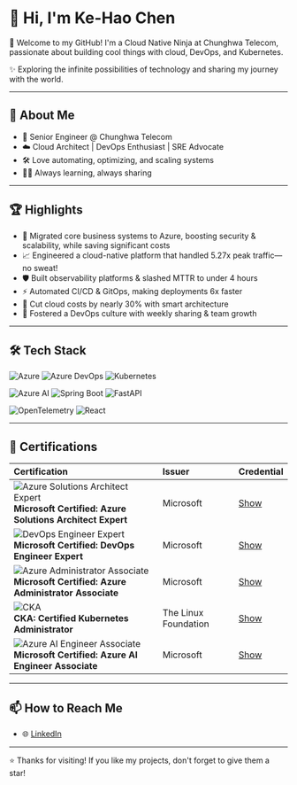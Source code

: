 # 👋 Hi, I'm Ke-Hao Chen

🌟 Welcome to my GitHub! I'm a Cloud Native Ninja at Chunghwa Telecom, passionate about building cool things with cloud, DevOps, and Kubernetes.

✨ Exploring the infinite possibilities of technology and sharing my journey with the world.

---

## 🚀 About Me

- 🏢 Senior Engineer @ Chunghwa Telecom
- ☁️ Cloud Architect | DevOps Enthusiast | SRE Advocate
- 🛠️ Love automating, optimizing, and scaling systems
- 🧑‍💻 Always learning, always sharing

---

## 🏆 Highlights

- 🚀 Migrated core business systems to Azure, boosting security & scalability, while saving significant costs
- 📈 Engineered a cloud-native platform that handled 5.27x peak traffic—no sweat!
- 🛡️ Built observability platforms & slashed MTTR to under 4 hours
- ⚡️ Automated CI/CD & GitOps, making deployments 6x faster
- 💸 Cut cloud costs by nearly 30% with smart architecture
- 🤝 Fostered a DevOps culture with weekly sharing & team growth

---

## 🛠️ Tech Stack

![Azure](https://img.shields.io/badge/Azure-0078D4?logo=microsoftazure&logoColor=white&style=for-the-badge) ![Azure DevOps](https://img.shields.io/badge/Azure%20DevOps-0078D4?logo=azuredevops&logoColor=white&style=for-the-badge) ![Kubernetes](https://img.shields.io/badge/Kubernetes-326CE5?logo=kubernetes&logoColor=white&style=for-the-badge)

![Azure AI](https://img.shields.io/badge/Azure%20AI-0078D4?logo=microsoftazure&logoColor=white&style=for-the-badge) ![Spring Boot](https://img.shields.io/badge/Spring%20Boot-6DB33F?logo=spring&logoColor=white&style=for-the-badge) ![FastAPI](https://img.shields.io/badge/FastAPI-009688?logo=fastapi&logoColor=white&style=for-the-badge)

![OpenTelemetry](https://img.shields.io/badge/OpenTelemetry-000000?logo=opentelemetry&logoColor=white&style=for-the-badge) ![React](https://img.shields.io/badge/React-20232A?logo=react&logoColor=61DAFB&style=for-the-badge)

---

## 📜 Certifications

| Certification | Issuer | Credential |
|:---|:---|:---|
| ![Azure Solutions Architect Expert](https://img.shields.io/badge/Azure%20Solutions%20Architect%20Expert-0078D4?logo=microsoftazure&logoColor=white) <br> **Microsoft Certified: Azure Solutions Architect Expert** | Microsoft | [Show](https://learn.microsoft.com/api/credentials/share/en-us/kehao-chen/5C1C6D2DCE6C5DAE?sharingId=339B6985F6579064) |
| ![DevOps Engineer Expert](https://img.shields.io/badge/DevOps%20Engineer%20Expert-0078D4?logo=azuredevops&logoColor=white) <br> **Microsoft Certified: DevOps Engineer Expert** | Microsoft | [Show](https://learn.microsoft.com/api/credentials/share/en-us/kehao-chen/88780FEC56298A7D?sharingId=339B6985F6579064) |
| ![Azure Administrator Associate](https://img.shields.io/badge/Azure%20Administrator%20Associate-0078D4?logo=microsoftazure&logoColor=white) <br> **Microsoft Certified: Azure Administrator Associate** | Microsoft | [Show](https://learn.microsoft.com/api/credentials/share/en-us/kehao-chen/AA2D84683A352AC?sharingId=339B6985F6579064) |
| ![CKA](https://img.shields.io/badge/CKA%20Certified%20Kubernetes%20Administrator-326CE5?logo=kubernetes&logoColor=white) <br> **CKA: Certified Kubernetes Administrator** | The Linux Foundation | [Show](https://www.credly.com/badges/cb96f42a-de8f-4948-b6a0-61365bdeff4e/linked_in_profile) |
| ![Azure AI Engineer Associate](https://img.shields.io/badge/Azure%20AI%20Engineer%20Associate-0078D4?logo=microsoftazure&logoColor=white) <br> **Microsoft Certified: Azure AI Engineer Associate** | Microsoft | [Show](https://learn.microsoft.com/api/credentials/share/en-us/kehao-chen/A571699F719CAB4C?sharingId) |

---

## 📫 How to Reach Me

- 🌐 [LinkedIn](https://www.linkedin.com/in/kehao-chen/)  

---

⭐️ Thanks for visiting! If you like my projects, don't forget to give them a star!
